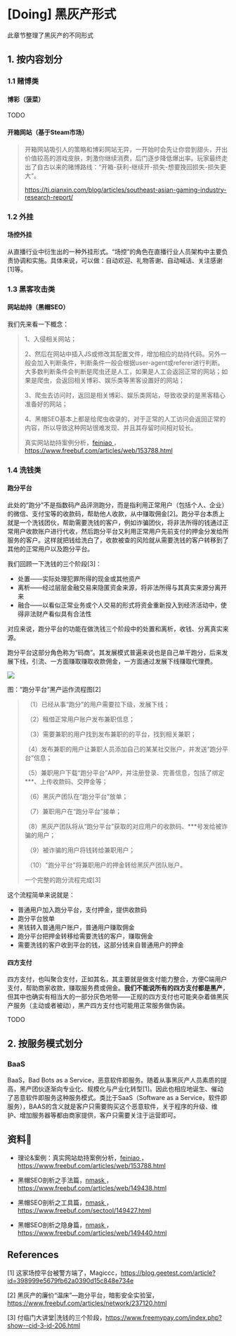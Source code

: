 # [Doing] 黑灰产形式

此章节整理了黑灰产的不同形式



## 1. 按内容划分

### 1.1 赌博类



#### 博彩（菠菜）

TODO



#### 开箱网站（基于Steam市场）

>  开箱网站吸引人的策略和博彩网站无异，一开始时会先让你尝到甜头，开出价值较高的游戏皮肤，刺激你继续消费，后门逐步降低爆出率。玩家最终走出了自古以来的赌博路线：“开箱-获利-继续开-损失-想要挽回损失-损失更大“。
>
> https://ti.qianxin.com/blog/articles/southeast-asian-gaming-industry-research-report/
> 



### 1.2 外挂

#### 场控外挂

从直播行业中衍生出的一种外挂形式。“场控”的角色在直播行业人员架构中主要负责协调和实施。具体来说，可以做：自动欢迎、礼物答谢、自动喊话、关注感谢[1]等。



### 1.3 黑客攻击类

#### 网站劫持（黑帽SEO）

我们先来看一下概念：

>   1、入侵相关网站； 
>
>   2、然后在网站中插入JS或修改其配置文件，增加相应的劫持代码。另外一般会加入判断条件，判断条件一般会根据user-agent或referer进行判断。大多数判断条件会判断是爬虫还是人工，如果是人工会返回正常的网站；如果是爬虫，会返回相关博彩、娱乐类等黑客设置好的网站； 
>
>   3、爬虫去访问时，返回是相关博彩、娱乐类网站，导致收录的是黑客精心准备好的网站； 
>
>   4、黑帽SEO基本上都是给爬虫收录的，对于正常的人工访问会返回正常的内容，所以导致这种网站很难发现、并且其存留时间相对较长。
>
>   真实网站劫持案例分析，[feiniao ](https://www.freebuf.com/author/feiniao)，https://www.freebuf.com/articles/web/153788.html



### 1.4 洗钱类

#### 跑分平台

此处的“跑分”不是指数码产品评测跑分，而是指利用正常用户（包括个人、企业）的微信、支付宝等的收款码，帮助他人收款，从中赚取佣金[2]。跑分平台本质上就是一个洗钱团伙，帮助需要洗钱的客户，例如诈骗团伙，将非法所得的钱通过正常用户收款账户进行代收，然后跑分平台又利用正常用户先前支付的押金分发给所服务的客户。这样就把钱给洗白了，收款被查的风险就从需要洗钱的客户转移到了其他的正常用户以及跑分平台。

我们回顾一下洗钱的三个阶段[3]：

-   处置——实际处理犯罪所得的现金或其他资产
-   离析——经过层层金融交易来隐匿资金来源，将非法所得与其真实来源分离开来
-   融合——以看似正常业务或个人交易的形式将资金重新投入到经济活动中，使得非法财产看似具有合法性

对应来说，跑分平台的功能在做洗钱三个阶段中的处置和离析，收钱、分离真实来源。

跑分平台这部分角色称为“码商”。其发展模式普遍来说也是自己单干跑分，后来发展下线，引流、一方面赚取赚取收款佣金，一方面通过发展下线赚取代理费。

![](https://image-host-toky.oss-cn-shanghai.aliyuncs.com/20201009110144.png)

图：“跑分平台”黑产运作流程图[2]

>   ​    （1）已经从事“跑分”的用户需要拉下级，发展下线；
>
>   ​    （2）租借正常用户账户发布兼职信息；
>
>   ​    （3）需要兼职的用户找到发布兼职的的平台，找到相关兼职；
>
>   ​    （4）发布兼职的用户让兼职人员添加自己的某某社交账户，并发送“跑分平台”信息；
>
>   ​    （5）兼职用户下载“跑分平台”APP，并注册登录、完善信息，包括了绑定***、上传收款码、交押金等；
>
>   ​    （6）黑灰产团队在“跑分平台”放单；
>
>   ​    （7）兼职用户在“跑分平台”接单；
>
>   ​    （8）黑灰产团队将从“跑分平台”获取的对应用户的收款码、***号发给被诈骗的用户；
>
>   ​    （9）被诈骗的用户将钱转给兼职用户；
>
>   ​    （10）"跑分平台"将兼职用户的押金转给黑灰产团队账户。
>
>   一个完整的跑分流程完成[3]

这个流程简单来说就是：

-   普通用户加入跑分平台，支付押金，提供收款码
-   跑分平台放单
-   黑钱转入普通用户账户，普通用户赚取佣金
-   跑分平台把押金转移给需要洗钱的客户，赚取佣金
-   需要洗钱的客户收到平台的钱，这部分钱来自普通用户的押金

#### 四方支付

四方支付，也叫聚合支付，正如其名，其主要就是做支付能力整合，方便C端用户支付，帮助商家收款，赚取服务费或佣金。**我们不能说所有的四方支付都是黑产**，但其中也确实有相当大的一部分灰色地带——正规的四方支付也可能夹杂着做黑灰产服务（主动或者被动），黑产四方支付也可能用正常服务做伪装。

TODO



## 2. 按服务模式划分

### BaaS

BaaS，Bad Bots as a Service，恶意软件即服务。随着从事黑灰产人员素质的提高，黑产团伙逐渐向专业化、规模化与产业化转型[1]。因此也相应地诞生、催动了恶意软件即服务这种服务模式。类比于SaaS（Software as a Service，软件即服务），BAAS的含义就是客户只需要购买这个恶意软件，关于程序的升级、维护、增加服务器等都由商家提供，客户只需要关注于运营即可。









## 资料💾

-   理论&案例：真实网站劫持案例分析，[feiniao ](https://www.freebuf.com/author/feiniao)，https://www.freebuf.com/articles/web/153788.html

-   黑帽SEO剖析之手法篇，[nmask ](https://www.freebuf.com/author/nmask)，https://www.freebuf.com/articles/web/149438.html

-   黑帽SEO剖析之工具篇，[nmask ](https://www.freebuf.com/author/nmask)，https://www.freebuf.com/sectool/149427.html

-   黑帽SEO剖析之隐身篇，[nmask ](https://www.freebuf.com/author/nmask)，https://www.freebuf.com/articles/web/149440.html



## References

\[1] 这家场控平台被警方端了，Magiccc，https://blog.geetest.com/article?id=398999e5679fb62a0390d15c848e734e

\[2] 黑灰产的廉价“温床”—跑分平台，暗影安全实验室，https://www.freebuf.com/articles/network/237120.html

\[3] 付临门大讲堂|洗钱的三个阶段，https://www.freemypay.com/index.php?show--cid-3-id-206.html
